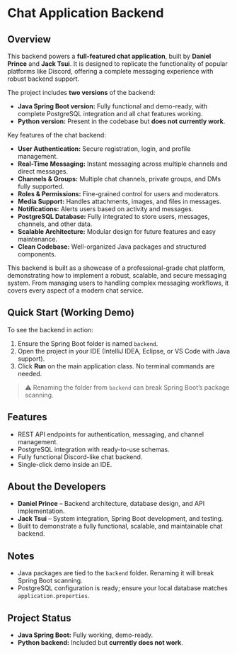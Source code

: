 # Chat Application Backend

## Overview
This backend powers a **full-featured chat application**, built by **Daniel Prince** and **Jack Tsui**. It is designed to replicate the functionality of popular platforms like Discord, offering a complete messaging experience with robust backend support.

The project includes **two versions** of the backend:

- **Java Spring Boot version:** Fully functional and demo-ready, with complete PostgreSQL integration and all chat features working.  
- **Python version:** Present in the codebase but **does not currently work**.

Key features of the chat backend:

- **User Authentication:** Secure registration, login, and profile management.  
- **Real-Time Messaging:** Instant messaging across multiple channels and direct messages.  
- **Channels & Groups:** Multiple chat channels, private groups, and DMs fully supported.  
- **Roles & Permissions:** Fine-grained control for users and moderators.  
- **Media Support:** Handles attachments, images, and files in messages.  
- **Notifications:** Alerts users based on activity and messages.  
- **PostgreSQL Database:** Fully integrated to store users, messages, channels, and other data.  
- **Scalable Architecture:** Modular design for future features and easy maintenance.  
- **Clean Codebase:** Well-organized Java packages and structured components.

This backend is built as a showcase of a professional-grade chat platform, demonstrating how to implement a robust, scalable, and secure messaging system. From managing users to handling complex messaging workflows, it covers every aspect of a modern chat service.

## Quick Start (Working Demo)
To see the backend in action:

1. Ensure the Spring Boot folder is named `backend`.
2. Open the project in your IDE (IntelliJ IDEA, Eclipse, or VS Code with Java support).
3. Click **Run** on the main application class. No terminal commands are needed.

> ⚠️ Renaming the folder from `backend` can break Spring Boot’s package scanning.

## Features
- REST API endpoints for authentication, messaging, and channel management.
- PostgreSQL integration with ready-to-use schemas.
- Fully functional Discord-like chat backend.
- Single-click demo inside an IDE.

## About the Developers
- **Daniel Prince** – Backend architecture, database design, and API implementation.
- **Jack Tsui** – System integration, Spring Boot development, and testing.
- Built to demonstrate a fully functional, scalable, and maintainable chat backend.

## Notes
- Java packages are tied to the `backend` folder. Renaming it will break Spring Boot scanning.
- PostgreSQL configuration is ready; ensure your local database matches `application.properties`.

## Project Status
- **Java Spring Boot:** Fully working, demo-ready.
- **Python backend:** Included but **currently does not work**.
